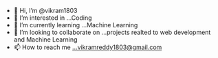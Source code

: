 - 👋 Hi, I’m @vikram1803
- 👀 I’m interested in ...Coding
- 🌱 I’m currently learning ...Machine Learning
- 💞️ I’m looking to collaborate on ...projects realted to web development and Machine Learning
- 📫 How to reach me ...vikramreddy1803@gmail.com

<!---
vikram1803/vikram1803 is a ✨ special ✨ repository because its `README.md` (this file) appears on your GitHub profile.
You can click the Preview link to take a look at your changes.
--->
